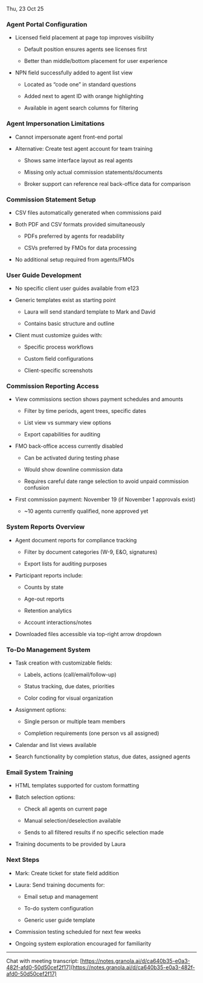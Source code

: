 

Thu, 23 Oct 25

### Agent Portal Configuration

- Licensed field placement at page top improves visibility
    
    - Default position ensures agents see licenses first
        
    - Better than middle/bottom placement for user experience
        
- NPN field successfully added to agent list view
    
    - Located as “code one” in standard questions
        
    - Added next to agent ID with orange highlighting
        
    - Available in agent search columns for filtering
        

### Agent Impersonation Limitations

- Cannot impersonate agent front-end portal
    
- Alternative: Create test agent account for team training
    
    - Shows same interface layout as real agents
        
    - Missing only actual commission statements/documents
        
    - Broker support can reference real back-office data for comparison
        

### Commission Statement Setup

- CSV files automatically generated when commissions paid
    
- Both PDF and CSV formats provided simultaneously
    
    - PDFs preferred by agents for readability
        
    - CSVs preferred by FMOs for data processing
        
- No additional setup required from agents/FMOs
    

### User Guide Development

- No specific client user guides available from e123
    
- Generic templates exist as starting point
    
    - Laura will send standard template to Mark and David
        
    - Contains basic structure and outline
        
- Client must customize guides with:
    
    - Specific process workflows
        
    - Custom field configurations
        
    - Client-specific screenshots
        

### Commission Reporting Access

- View commissions section shows payment schedules and amounts
    
    - Filter by time periods, agent trees, specific dates
        
    - List view vs summary view options
        
    - Export capabilities for auditing
        
- FMO back-office access currently disabled
    
    - Can be activated during testing phase
        
    - Would show downline commission data
        
    - Requires careful date range selection to avoid unpaid commission confusion
        
- First commission payment: November 19 (if November 1 approvals exist)
    
    - ~10 agents currently qualified, none approved yet
        

### System Reports Overview

- Agent document reports for compliance tracking
    
    - Filter by document categories (W-9, E&O, signatures)
        
    - Export lists for auditing purposes
        
- Participant reports include:
    
    - Counts by state
        
    - Age-out reports
        
    - Retention analytics
        
    - Account interactions/notes
        
- Downloaded files accessible via top-right arrow dropdown
    

### To-Do Management System

- Task creation with customizable fields:
    
    - Labels, actions (call/email/follow-up)
        
    - Status tracking, due dates, priorities
        
    - Color coding for visual organization
        
- Assignment options:
    
    - Single person or multiple team members
        
    - Completion requirements (one person vs all assigned)
        
- Calendar and list views available
    
- Search functionality by completion status, due dates, assigned agents
    

### Email System Training

- HTML templates supported for custom formatting
    
- Batch selection options:
    
    - Check all agents on current page
        
    - Manual selection/deselection available
        
    - Sends to all filtered results if no specific selection made
        
- Training documents to be provided by Laura
    

### Next Steps

- Mark: Create ticket for state field addition
    
- Laura: Send training documents for:
    
    - Email setup and management
        
    - To-do system configuration
        
    - Generic user guide template
        
- Commission testing scheduled for next few weeks
    
- Ongoing system exploration encouraged for familiarity
    

---

Chat with meeting transcript: [https://notes.granola.ai/d/ca640b35-e0a3-482f-afd0-50d50cef2f17](https://notes.granola.ai/d/ca640b35-e0a3-482f-afd0-50d50cef2f17)